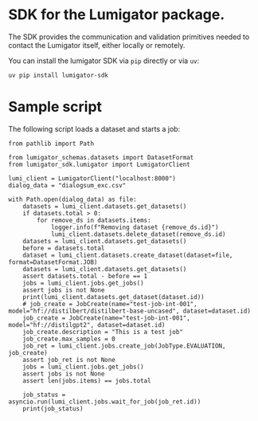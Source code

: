 # SDK for the Lumigator package.

The SDK provides the communication and validation primitives needed to contact the Lumigator itself, either locally or remotely.

You can install the lumigator SDK  via `pip` directly or via `uv`:

```
uv pip install lumigator-sdk
```

# Sample script

The following script loads a dataset and starts a job:

```
from pathlib import Path

from lumigator_schemas.datasets import DatasetFormat
from lumigator_sdk.lumigator import LumigatorClient

lumi_client = LumigatorClient("localhost:8000")
dialog_data = "dialogsum_exc.csv"

with Path.open(dialog_data) as file:
    datasets = lumi_client.datasets.get_datasets()
    if datasets.total > 0:
        for remove_ds in datasets.items:
            logger.info(f"Removing dataset {remove_ds.id}")
            lumi_client.datasets.delete_dataset(remove_ds.id)
    datasets = lumi_client.datasets.get_datasets()
    before = datasets.total
    dataset = lumi_client.datasets.create_dataset(dataset=file, format=DatasetFormat.JOB)
    datasets = lumi_client.datasets.get_datasets()
    assert datasets.total - before == 1
    jobs = lumi_client.jobs.get_jobs()
    assert jobs is not None
    print(lumi_client.datasets.get_dataset(dataset.id))
    # job_create = JobCreate(name="test-job-int-001", model="hf://distilbert/distilbert-base-uncased", dataset=dataset.id)
    job_create = JobCreate(name="test-job-int-001", model="hf://distilgpt2", dataset=dataset.id)
    job_create.description = "This is a test job"
    job_create.max_samples = 0
    job_ret = lumi_client.jobs.create_job(JobType.EVALUATION, job_create)
    assert job_ret is not None
    jobs = lumi_client.jobs.get_jobs()
    assert jobs is not None
    assert len(jobs.items) == jobs.total

    job_status = asyncio.run(lumi_client.jobs.wait_for_job(job_ret.id))
    print(job_status)
```
